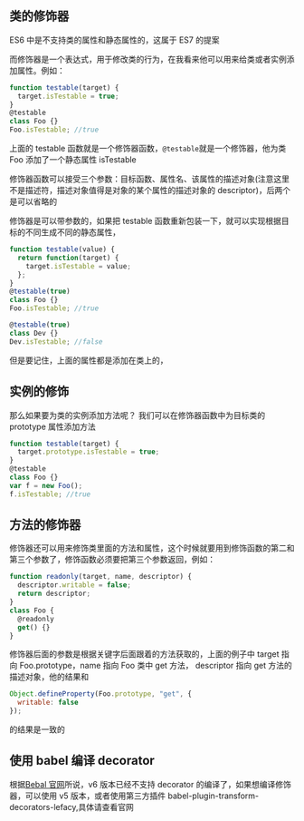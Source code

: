 <!-- # es6 - decorator 修饰器 -->

## 类的修饰器

ES6 中是不支持类的属性和静态属性的，这属于 ES7 的提案

而修饰器是一个表达式，用于修改类的行为，在我看来他可以用来给类或者实例添加属性。例如：

```js
function testable(target) {
  target.isTestable = true;
}
@testable
class Foo {}
Foo.isTestable; //true
```

上面的 testable 函数就是一个修饰器函数，`@testable`就是一个修饰器，他为类 Foo 添加了一个静态属性 isTestable

修饰器函数可以接受三个参数：目标函数、属性名、该属性的描述对象(注意这里不是描述符，描述对象值得是对象的某个属性的描述对象的 descriptor)，后两个是可以省略的

修饰器是可以带参数的，如果把 testable 函数重新包装一下，就可以实现根据目标的不同生成不同的静态属性，

```js
function testable(value) {
  return function(target) {
    target.isTestable = value;
  };
}
@testable(true)
class Foo {}
Foo.isTestable; //true

@testable(true)
class Dev {}
Dev.isTestable; //false
```

但是要记住，上面的属性都是添加在类上的，

## 实例的修饰

那么如果要为类的实例添加方法呢？ 我们可以在修饰器函数中为目标类的 prototype 属性添加方法

```js
function testable(target) {
  target.prototype.isTestable = true;
}
@testable
class Foo {}
var f = new Foo();
f.isTestable; //true
```

## 方法的修饰器

修饰器还可以用来修饰类里面的方法和属性，这个时候就要用到修饰函数的第二和第三个参数了，修饰函数必须要把第三个参数返回，例如：

```js
function readonly(target, name, descriptor) {
  descriptor.writable = false;
  return descriptor;
}
class Foo {
  @readonly
  get() {}
}
```

修饰器后面的参数是根据关键字后面跟着的方法获取的，上面的例子中 target 指向 Foo.prototype，name 指向 Foo 类中 get 方法， descriptor 指向 get 方法的描述对象，他的结果和

```js
Object.defineProperty(Foo.prototype, "get", {
  writable: false
});
```

的结果是一致的

## 使用 babel 编译 decorator

根据[Bebal 官网](http://babeljs.io/docs/plugins/transform-decorators/#simple-class-decorator)所说，v6 版本已经不支持 decorator 的编译了，如果想编译修饰器，可以使用 v5 版本，或者使用第三方插件 babel-plugin-transform-decorators-lefacy,具体请查看官网

